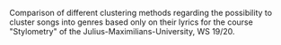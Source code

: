 Comparison of different clustering methods regarding the possibility to cluster songs into genres based only on their lyrics for the course "Stylometry" of the Julius-Maximilians-University, WS 19/20.
